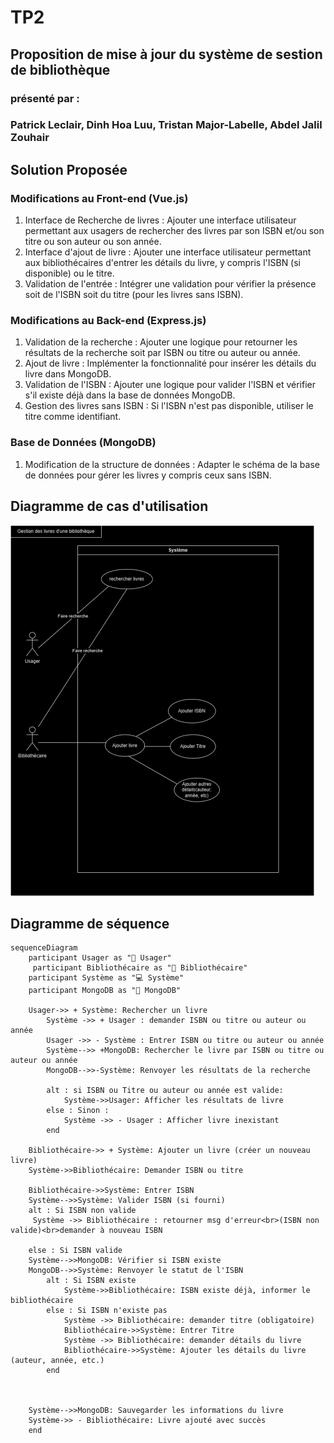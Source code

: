 # TP2
## Proposition de mise à jour du système de sestion de bibliothèque
### présenté par :
### Patrick Leclair, Dinh Hoa Luu, Tristan Major-Labelle, Abdel Jalil Zouhair 


## Solution Proposée

### Modifications au Front-end (Vue.js)
1. Interface de Recherche de livres : Ajouter une interface utilisateur permettant aux usagers de rechercher des livres par son ISBN et/ou son titre ou son auteur ou son année.
2. Interface d'ajout de livre : Ajouter une interface utilisateur permettant aux bibliothécaires d'entrer les détails du livre, y compris l'ISBN (si disponible) ou le titre.
3.	Validation de l'entrée : Intégrer une validation pour vérifier la présence soit de l'ISBN soit du titre (pour les livres sans ISBN).
   
### Modifications au Back-end (Express.js)
1.	Validation de la recherche : Ajouter une logique pour retourner les résultats de la recherche soit par ISBN ou titre  ou auteur ou année.
2. Ajout de livre : Implémenter la fonctionnalité pour insérer les détails du livre dans MongoDB.
3. Validation de l'ISBN : Ajouter une logique pour valider l'ISBN et vérifier s'il existe déjà dans la base de données MongoDB.
4.	Gestion des livres sans ISBN : Si l'ISBN n'est pas disponible, utiliser le titre comme identifiant.


### Base de Données (MongoDB)
1.	Modification de la structure de données : Adapter le schéma de la base de données pour gérer les livres y compris ceux sans ISBN.

## Diagramme de cas d'utilisation
![](UseCaseTP2.drawio.png)
## Diagramme de séquence
```mermaid
sequenceDiagram
    participant Usager as "👤 Usager"
     participant Bibliothécaire as "👤 Bibliothécaire"
    participant Système as "💻 Système"
    participant MongoDB as "🏢 MongoDB"

    Usager->> + Système: Rechercher un livre
        Système ->> + Usager : demander ISBN ou titre ou auteur ou année
        Usager ->> - Système : Entrer ISBN ou titre ou auteur ou année
        Système-->> +MongoDB: Rechercher le livre par ISBN ou titre ou auteur ou année
        MongoDB-->>-Système: Renvoyer les résultats de la recherche

        alt : si ISBN ou Titre ou auteur ou année est valide:
            Système->>Usager: Afficher les résultats de livre
        else : Sinon : 
            Système ->> - Usager : Afficher livre inexistant
        end

    Bibliothécaire->> + Système: Ajouter un livre (créer un nouveau livre)
    Système->>Bibliothécaire: Demander ISBN ou titre
       
    Bibliothécaire->>Système: Entrer ISBN   
    Système-->>Système: Valider ISBN (si fourni)
    alt : Si ISBN non valide
     Système ->> Bibliothécaire : retourner msg d'erreur<br>(ISBN non valide)<br>demander à nouveau ISBN
     
    else : Si ISBN valide
    Système-->>MongoDB: Vérifier si ISBN existe
    MongoDB-->>Système: Renvoyer le statut de l'ISBN
        alt : Si ISBN existe
            Système->>Bibliothécaire: ISBN existe déjà, informer le bibliothécaire
        else : Si ISBN n'existe pas
            Système ->> Bibliothécaire: demander titre (obligatoire)
            Bibliothécaire->>Système: Entrer Titre 
            Système ->> Bibliothécaire: demander détails du livre
            Bibliothécaire->>Système: Ajouter les détails du livre (auteur, année, etc.)
        end
       
       

    Système-->>MongoDB: Sauvegarder les informations du livre
    Système->> - Bibliothécaire: Livre ajouté avec succès
    end
    

```
